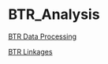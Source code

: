 # BTR_Analysis

[BTR Data Processing](https://mlolita26.github.io/BTR_Analysis/0_Processing.html)

[BTR Linkages](https://mlolita26.github.io/BTR_Analysis/2_Linkages.html)
